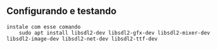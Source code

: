 ## Configurando e testando
```
instale com esse comando
    sudo apt install libsdl2-dev libsdl2-gfx-dev libsdl2-mixer-dev libsdl2-image-dev libsdl2-net-dev libsdl2-ttf-dev
```
